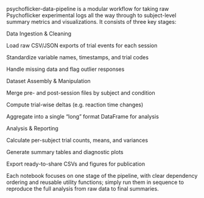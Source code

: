 psychoflicker-data-pipeline is a modular workflow for taking raw Psychoflicker experimental logs all the way through to subject-level summary metrics and visualizations. It consists of three key stages:

Data Ingestion & Cleaning

Load raw CSV/JSON exports of trial events for each session

Standardize variable names, timestamps, and trial codes

Handle missing data and flag outlier responses

Dataset Assembly & Manipulation

Merge pre- and post-session files by subject and condition

Compute trial-wise deltas (e.g. reaction time changes)

Aggregate into a single “long” format DataFrame for analysis

Analysis & Reporting

Calculate per-subject trial counts, means, and variances

Generate summary tables and diagnostic plots

Export ready-to-share CSVs and figures for publication

Each notebook focuses on one stage of the pipeline, with clear dependency ordering and reusable utility functions; simply run them in sequence to reproduce the full analysis from raw data to final summaries.

